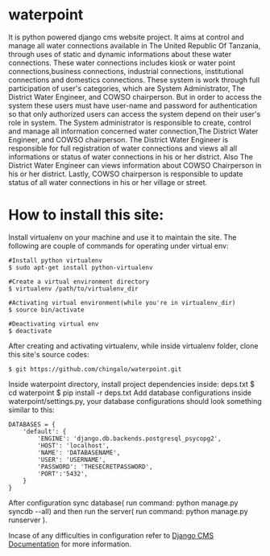 waterpoint
==========
It is python powered django cms website project.
It aims at control and manage all water connections available in The United Republic Of Tanzania, through uses of static and dynamic  informations about these water connections.
These water connections includes kiosk or water point connections,business connections, industrial connections, institutional connections and domestics connections.
These system is work through full participation of user's categories, which are System Administrator, The District Water Engineer, and COWSO chairperson.
But in order to access the system these users must have user-name and password for authentication so that only authorized users can access the system depend on their user's role in system.
The System administrator is responsible to create, control and manage all information concerned water connection,The District Water Engineer, and COWSO chairperson.
The District Water Engineer is responsible  for full registration of water connections and views all all informations or status of water connections in his or her district.
Also The District Water Engineer can views information about COWSO Chairperson in his or her district.
Lastly, COWSO chairperson is responsible to update status of all water connections in his or her village or street.


How to install this site:
====================================
Install virtualenv on your machine and use it to maintain the site.
The following are couple of commands for operating under virtual env:

	#Install python virtualenv
	$ sudo apt-get install python-virtualenv
	
	#Create a virtual environment directory
	$ virtualenv /path/to/virtualenv_dir
	
	#Activating virtual environment(while you're in virtualenv_dir)
	$ source bin/activate
	
	#Deactivating virtual env
	$ deactivate

After creating and activating virtualenv, while inside virtualenv folder,
clone this site's source codes:
	
	$ git https://github.com/chingalo/waterpoint.git

Inside waterpoint directory, install project dependencies inside: deps.txt
	$ cd waterpoint
	$ pip install -r deps.txt
Add database  configurations inside waterpoint/settings.py, your
database configurations should look something similar to this:
	
	DATABASES = {
		'default': {
			'ENGINE': 'django.db.backends.postgresql_psycopg2',
			'HOST': 'localhost',
			'NAME': 'DATABASENAME',
			'USER': 'USERNAME',
			'PASSWORD': 'THESECRETPASSWORD',
			'PORT':'5432',
		}
	}
After configuration sync database( run command: python manage.py syncdb --all) and then run the server( run command: python manage.py runserver ).

Incase of any difficulties in configuration refer to [Django CMS Documentation](http://django-cms.readthedocs.org/en/2.2/getting_started/installation.html)
for more information.
